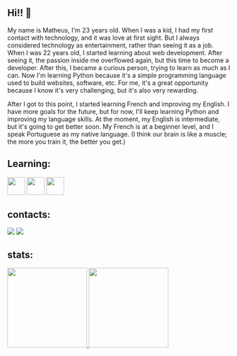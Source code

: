 ## Hi!! 👋

My name is Matheus, I'm 23 years old. When I was a kid, I had my first contact with technology, and it was love at first sight. But I always considered technology as entertainment, rather than seeing it as a job. When I was 22 years old, I started learning about web development. After seeing it, the passion inside me overflowed again, but this time to become a developer. After this, I became a curious person, trying to learn as much as I can. Now I'm learning Python because it's a simple programming language used to build websites, software, etc. For me, it's a great opportunity because I know it's very challenging, but it's also very rewarding. <br>

After I got to this point, I started learning French and improving my English. I have more goals for the future, but for now, I'll keep learning Python and improving my language skills. At the moment, my English is intermediate, but it's going to get better soon. My French is at a beginner level, and I speak Portuguese as my native language. (I think our brain is like a muscle; the more you train it, the better you get.)


## Learning:
<img src="https://cdn.jsdelivr.net/gh/devicons/devicon@latest/icons/python/python-original-wordmark.svg" width="40" height="40"/> <img src="https://cdn.jsdelivr.net/gh/devicons/devicon@latest/icons/css3/css3-original-wordmark.svg" width="40" height="40"/> <img src="https://cdn.jsdelivr.net/gh/devicons/devicon@latest/icons/html5/html5-original-wordmark.svg" width="40" height="40"/>

## contacts:
<div>
<a href="https://www.linkedin.com/in/matheus-sousa-8aa9562a0/" target="_blank"><img loading="lazy" src="https://img.shields.io/badge/-LinkedIn-%230077B5?style=for-the-badge&logo=linkedin&logoColor=white" target="_blank"></a>
<a href = "mailto:contato@matheusdev02@gmail.com"><img loading="lazy" src="https://img.shields.io/badge/Gmail-D14836?style=for-the-badge&logo=gmail&logoColor=white" target="_blank"></a>
</div>

## stats: 
<div>
<a href="https://github.com/Linous-prog">
<img loading="lazy" height="180em" src="https://github-readme-stats.vercel.app/api/top-langs/?username=Linous-prog&layout=compact&langs_count=7&theme=dracula"/>
<img loading="lazy" height="180em" src="https://github-readme-stats.vercel.app/api?username=Linous-prog&show_icons=true&theme=dracula&include_all_commits=true&count_private=true"/>
</div>



